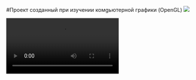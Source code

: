 #Проект созданный при изучении комgьютерной графики (OpenGL) 
<img src="screen.jpg"/>

<video controls>
<source src="result.mp4" type="video/mp4">
</video>
